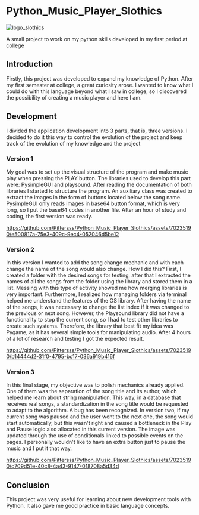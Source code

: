 # Python_Music_Player_Slothics
![logo_slothics](https://github.com/Pittersss/Python_Music_Player_Slothics/assets/70235190/9d19ff0e-d5a0-478f-ba46-9f2527e01ef4)

A small project to work on my python skills developed in my first period at college
## Introduction
Firstly, this project was developed to expand my knowledge of Python. After my first semester at college, a great curiosity arose. I wanted to know what I could do with this language beyond what I saw in college, so I discovered the possibility of creating a music player and here I am.

## Development
I divided the application development into 3 parts, that is, three versions. I decided to do it this way to control the evolution of the project and keep track of the evolution of my knowledge and the project
### Version 1
My goal was to set up the visual structure of the program and make music play when pressing the PLAY button. The libraries used to develop this part were: PysimpleGUI and playsound. After reading the documentation of both libraries I started to structure the program. An auxiliary class was created to extract the images in the form of buttons located below the song name. PysimpleGUI only reads images in base64 button format, which is very long, so I put the base64 codes in another file. After an hour of study and coding, the first version was ready.

https://github.com/Pittersss/Python_Music_Player_Slothics/assets/70235190/e500817a-75e3-409c-9ec4-052046d5be12

### Version 2
In this version I wanted to add the song change mechanic and with each change the name of the song would also change. How I did this? First, I created a folder with the desired songs for testing, after that I extracted the names of all the songs from the folder using the library and stored them in a list. Messing with this type of activity showed me how merging libraries is very important. Furthermore, I realized how managing folders via terminal helped me understand the features of the OS library. After having the name of the songs, it was necessary to change the list index if it was changed to the previous or next song. However, the Playsound library did not have a functionality to stop the current song, so I had to test other libraries to create such systems. Therefore, the library that best fit my idea was Pygame, as it has several simple tools for manipulating audio. After 4 hours of a lot of research and testing I got the expected result.

https://github.com/Pittersss/Python_Music_Player_Slothics/assets/70235190/b14444d2-31f0-4795-bc17-036a919b416f

### Version 3
In this final stage, my objective was to polish mechanics already applied. One of them was the separation of the song title and its author, which helped me learn about string manipulation. This way, in a database that receives real songs, a standardization in the song title would be requested to adapt to the algorithm. A bug has been recognized. In version two, if my current song was paused and the user went to the next one, the song would start automatically, but this wasn't right and caused a bottleneck in the Play and Pause logic also allocated in this current version. The image was updated through the use of conditionals linked to possible events on the pages. I personally wouldn't like to have an extra button just to pause the music and I put it that way.

https://github.com/Pittersss/Python_Music_Player_Slothics/assets/70235190/c709d51e-40c8-4a43-9147-018708a5d34d

## Conclusion

This project was very useful for learning about new development tools with Python. It also gave me good practice in basic language concepts.




